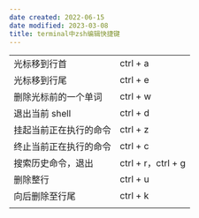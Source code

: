 ```yaml
---
date created: 2022-06-15
date modified: 2023-03-08
title: terminal中zsh编辑快捷键
---
```


| | |
| ---------------------- | ------------------ |
| 光标移到行首 | ctrl + a |
| 光标移到行尾 | ctrl + e |
| 删除光标前的一个单词 | ctrl + w |
| 退出当前 shell | ctrl + d |
| 挂起当前正在执行的命令 | ctrl + z |
| 终止当前正在执行的命令 | ctrl + c |
| 搜索历史命令，退出 | ctrl + r，ctrl + g |
| 删除整行 | ctrl + u |
| 向后删除至行尾 | ctrl + k |
| | |
